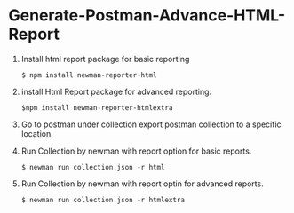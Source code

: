 # Generate-Postman-Advance-HTML-Report

1.  Install html report package for basic reporting 

	`$ npm install newman-reporter-html`
 
2. install Html Report package for advanced reporting.

	`$npm install newman-reporter-htmlextra`
3. Go to postman under collection  export postman collection to a specific location.

4. Run Collection by newman with report option for basic reports.
	
	`$ newman run collection.json -r html` 
	
5. Run Collection by newman with report optin for advanced reports.
	
	`$ newman run collection.json -r htmlextra` 
